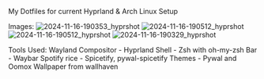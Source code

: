 My Dotfiles for current Hyprland & Arch Linux Setup

Images:
![2024-11-16-190353_hyprshot](https://github.com/user-attachments/assets/eaf9336a-d4be-4ccb-b58c-4d1a00ca8b5f)
![2024-11-16-190512_hyprshot](https://github.com/user-attachments/assets/70ecca44-6ec3-4432-86c7-99ca4b02e477)
![2024-11-16-190512_hyprshot](https://github.com/user-attachments/assets/fc3a8d7b-0016-42c4-a03e-3e4fade9847f)
![2024-11-16-190329_hyprshot](https://github.com/user-attachments/assets/f4239672-5e28-4945-a58d-68605808137e)


Tools Used:
Wayland Compositor - Hyprland 
Shell - Zsh with oh-my-zsh
Bar - Waybar
Spotify rice - Spicetify, pywal-spicetify
Themes - Pywal and Oomox
Wallpaper from wallhaven
